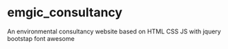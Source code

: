 # emgic_consultancy
An environmental consultancy website based on HTML CSS JS with jquery bootstap font awesome
